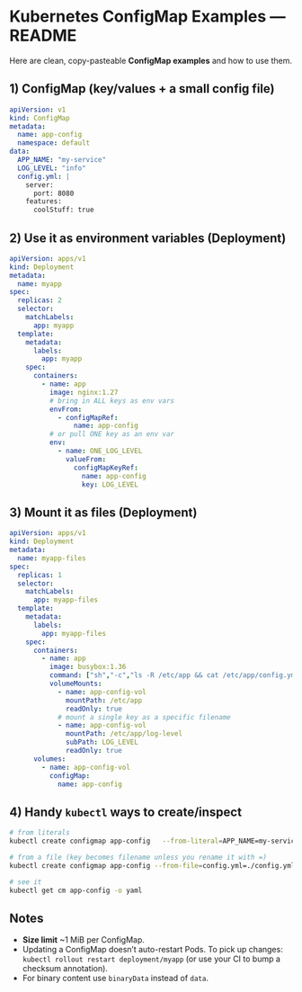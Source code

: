 # Kubernetes ConfigMap Examples — README

Here are clean, copy-pasteable **ConfigMap examples** and how to use them.

## 1) ConfigMap (key/values + a small config file)
```yaml
apiVersion: v1
kind: ConfigMap
metadata:
  name: app-config
  namespace: default
data:
  APP_NAME: "my-service"
  LOG_LEVEL: "info"
  config.yml: |
    server:
      port: 8080
    features:
      coolStuff: true
```

## 2) Use it as environment variables (Deployment)
```yaml
apiVersion: apps/v1
kind: Deployment
metadata:
  name: myapp
spec:
  replicas: 2
  selector:
    matchLabels:
      app: myapp
  template:
    metadata:
      labels:
        app: myapp
    spec:
      containers:
        - name: app
          image: nginx:1.27
          # bring in ALL keys as env vars
          envFrom:
            - configMapRef:
                name: app-config
          # or pull ONE key as an env var
          env:
            - name: ONE_LOG_LEVEL
              valueFrom:
                configMapKeyRef:
                  name: app-config
                  key: LOG_LEVEL
```

## 3) Mount it as files (Deployment)
```yaml
apiVersion: apps/v1
kind: Deployment
metadata:
  name: myapp-files
spec:
  replicas: 1
  selector:
    matchLabels:
      app: myapp-files
  template:
    metadata:
      labels:
        app: myapp-files
    spec:
      containers:
        - name: app
          image: busybox:1.36
          command: ["sh","-c","ls -R /etc/app && cat /etc/app/config.yml && sleep 3600"]
          volumeMounts:
            - name: app-config-vol
              mountPath: /etc/app
              readOnly: true
            # mount a single key as a specific filename
            - name: app-config-vol
              mountPath: /etc/app/log-level
              subPath: LOG_LEVEL
              readOnly: true
      volumes:
        - name: app-config-vol
          configMap:
            name: app-config
```

## 4) Handy `kubectl` ways to create/inspect
```bash
# from literals
kubectl create configmap app-config   --from-literal=APP_NAME=my-service   --from-literal=LOG_LEVEL=info

# from a file (key becomes filename unless you rename it with =)
kubectl create configmap app-config --from-file=config.yml=./config.yml

# see it
kubectl get cm app-config -o yaml
```

## Notes
- **Size limit** ~1 MiB per ConfigMap.  
- Updating a ConfigMap doesn’t auto-restart Pods. To pick up changes:  
  `kubectl rollout restart deployment/myapp` (or use your CI to bump a checksum annotation).  
- For binary content use `binaryData` instead of `data`.
